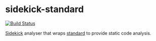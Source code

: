 # sidekick-standard

[![Build Status](https://travis-ci.org/sidekickcode/sidekick-standard.svg?branch=master)](https://travis-ci.org/sidekickcode/sidekick-standard)

[Sidekick](https://sidekickcode.com) analyser that wraps [standard](http://standardjs.com/) to provide static code analysis.
